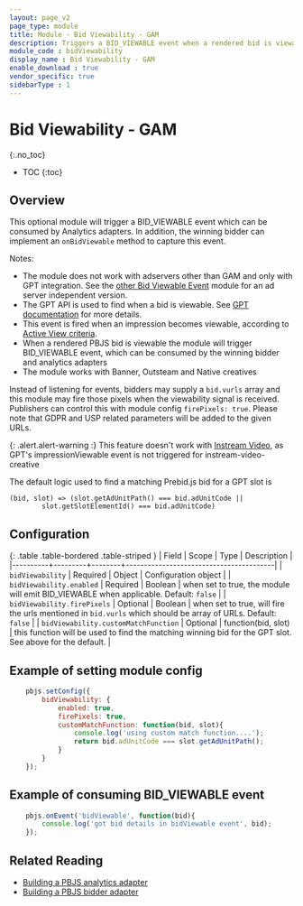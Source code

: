 ```yaml
---
layout: page_v2
page_type: module
title: Module - Bid Viewability - GAM
description: Triggers a BID_VIEWABLE event when a rendered bid is viewable according to Active View criteria
module_code : bidViewability
display_name : Bid Viewability - GAM
enable_download : true
vendor_specific: true
sidebarType : 1
---
```


# Bid Viewability - GAM
{:.no_toc}

* TOC
{:toc}

## Overview

This optional module will trigger a BID_VIEWABLE event which can be consumed by Analytics adapters. In addition, the winning bidder can implement an `onBidViewable` method to capture this event.

Notes:
- The module does not work with adservers other than GAM and only with GPT integration. See the [other Bid Viewable Event](/dev-docs/modules/bidViewableIO.html) module for an ad server independent version.
- The GPT API is used to find when a bid is viewable. See [GPT documentation](https://developers.google.com/publisher-tag/reference#googletag.events.impressionviewableevent) for more details.
- This event is fired when an impression becomes viewable, according to [Active View criteria](https://support.google.com/admanager/answer/4524488).
- When a rendered PBJS bid is viewable the module will trigger BID_VIEWABLE event, which can be consumed by the winning bidder and analytics adapters
- The module works with Banner, Outsteam and Native creatives

Instead of listening for events, bidders may supply a `bid.vurls` array and this module may fire those pixels when the viewability signal is received. Publishers can control this with module config ` firePixels: true `. Please note that GDPR and USP related parameters will be added to the given URLs.

{: .alert.alert-warning :}
This feature doesn't work with [Instream Video](/dev-docs/examples/instream-banner-mix.html), as GPT's impressionViewable event is not triggered for instream-video-creative

The default logic used to find a matching Prebid.js bid for a GPT slot is
```
(bid, slot) => (slot.getAdUnitPath() === bid.adUnitCode ||
		slot.getSlotElementId() === bid.adUnitCode)
```

## Configuration

{: .table .table-bordered .table-striped }
| Field    | Scope   | Type   | Description                            |
|----------+---------+--------+-----------------------------------------|
| `bidViewability` | Required | Object | Configuration object |
| `bidViewability.enabled` | Required | Boolean | when set to true, the module will emit BID_VIEWABLE when applicable. Default: `false` |
| `bidViewability.firePixels` | Optional | Boolean | when set to true, will fire the urls mentioned in `bid.vurls` which should be array of URLs. Default: `false` |
| `bidViewability.customMatchFunction` | Optional | function(bid, slot) | this function will be used to find the matching winning bid for the GPT slot. See above for the default. |

## Example of setting module config
```javascript
    pbjs.setConfig({
        bidViewability: {
            enabled: true,
            firePixels: true,
            customMatchFunction: function(bid, slot){
                console.log('using custom match function....');
                return bid.adUnitCode === slot.getAdUnitPath();
            }
        }
    });
```

## Example of consuming BID_VIEWABLE event
```javascript
	pbjs.onEvent('bidViewable', function(bid){
		console.log('got bid details in bidViewable event', bid);
	});
```

## Related Reading

- [Building a PBJS analytics adapter](/dev-docs/integrate-with-the-prebid-analytics-api.html)
- [Building a PBJS bidder adapter](/dev-docs/bidder-adaptor.html)

